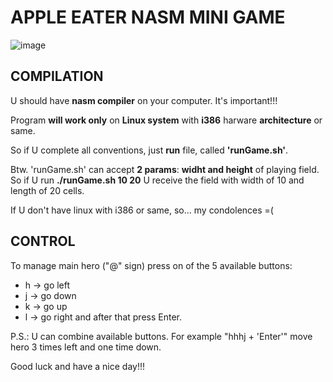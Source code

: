 # APPLE EATER NASM MINI GAME
![image](https://github.com/user-attachments/assets/d12422b5-0666-4e68-9d9f-659277ed46d2)

## COMPILATION
U should have __nasm compiler__ on your computer. It's important!!!

Program **will work only** on **Linux system** with **i386** harware **architecture** or same.

So if U complete all conventions, just __run__ file, called __'runGame.sh'__.

Btw. 'runGame.sh' can accept __2 params__: __widht and height__ of playing field. So if U run __./runGame.sh 10 20__ U receive the field with width of 10 and length of 20 cells.

If U don't have linux with i386 or same, so... my condolences =(
## CONTROL
To manage main hero ("@" sign) press on of the 5 available buttons:
+ h -> go left 
+ j -> go down
+ k -> go up
+ l -> go right
and after that press Enter.

P.S.: U can combine available buttons. For example "hhhj + 'Enter'" move hero 3 times left and one time down.


Good luck and have a nice day!!!

